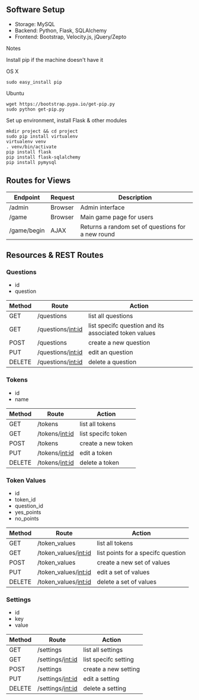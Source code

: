 ## Software Setup
- Storage: MySQL
- Backend: Python, Flask, SQLAlchemy
- Frontend: Bootstrap, Velocity.js, jQuery/Zepto

Notes

Install pip if the machine doesn't have it

OS X

	sudo easy_install pip

Ubuntu

	wget https://bootstrap.pypa.io/get-pip.py
	sudo python get-pip.py

Set up environment, install Flask & other modules
	
	mkdir project && cd project
	sudo pip install virtualenv
	virtualenv venv
	. venv/bin/activate
	pip install flask
	pip install flask-sqlalchemy
	pip install pymysql

## Routes for Views

Endpoint | Request | Description
---|---|---
/admin | Browser | Admin interface
/game | Browser | Main game page for users
/game/begin | AJAX | Returns a random set of questions for a new round


## Resources & REST Routes

### Questions

- id
- question

Method | Route | Action
---|---|---
GET | /questions | list all questions
GET | /questions/<int:id> | list specifc question and its associated token values
POST | /questions | create a new question
PUT | /questions/<int:id> | edit an question
DELETE | /questions/<int:id> | delete a question

### Tokens

- id
- name

Method | Route | Action
---|---|---
GET | /tokens | list all tokens
GET | /tokens/<int:id> | list specifc token
POST | /tokens | create a new token
PUT | /tokens/<int:id> | edit a token
DELETE | /tokens/<int:id> | delete a token


### Token Values

- id
- token_id
- question_id
- yes_points
- no_points

Method | Route | Action
---|---|---
GET | /token_values | list all tokens
GET | /token_values/<int:id> | list points for a specifc question
POST | /token_values | create a new set of values
PUT | /token_values/<int:id> | edit a set of values
DELETE | /token_values/<int:id> | delete a set of values


### Settings

- id
- key
- value

Method | Route | Action
---|---|---
GET | /settings | list all settings
GET | /settings/<int:id> | list specifc setting
POST | /settings | create a new setting
PUT | /settings/<int:id> | edit a setting
DELETE | /settings/<int:id> | delete a setting

